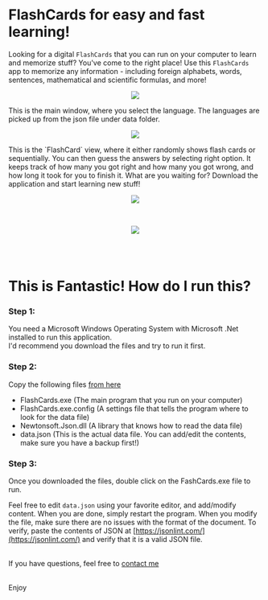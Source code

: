# FlashCards for easy and fast learning!

Looking for a digital `FlashCards` that you can run on your computer to learn and memorize stuff? You've come to the right place! Use this `FlashCards` app to memorize any information - including foreign alphabets, words, sentences, mathematical and scientific formulas, and more!
<p align="center"><img src="https://raw.githubusercontent.com/skalavala/FlashCards/master/images/main_window.png"/></p>
This is the main window, where you select the language. The languages are picked up from the json file under data folder.
<br>
<p align="center"><img src="https://raw.githubusercontent.com/skalavala/FlashCards/master/images/flashcard.png" /></p>
This is the `FlashCard` view, where it either randomly shows flash cards or sequentially. You can then guess the answers by selecting right option. It keeps track of how many you got right and how many you got wrong, and how long it took for you to finish it. What are you waiting for? Download the application and start learning new stuff!
<br>
<p align="center">
<img src="https://raw.githubusercontent.com/skalavala/FlashCards/master/images/edit_topic.png" />
</p>
<br>
<p align="center">
<img src="https://raw.githubusercontent.com/skalavala/FlashCards/master/images/edit_topic_data.png" />
</p>
<br><br>

# This is Fantastic! How do I run this?

### Step 1:
You need a Microsoft Windows Operating System with Microsoft .Net installed to run this application. <br> I'd recommend you download the files and try to run it first.

### Step 2: 
Copy the following files [from here](https://github.com/skalavala/FlashCards/tree/master/Output)

* FlashCards.exe (The main program that you run on your computer)
* FlashCards.exe.config (A settings file that tells the program where to look for the data file)
* Newtonsoft.Json.dll (A library that knows how to read the data file)
* data.json (This is the actual data file. You can add/edit the contents, make sure you have a backup first!)

### Step 3: 
Once you downloaded the files, double click on the FashCards.exe file to run.<br>

Feel free to edit `data.json` using your favorite editor, and add/modify content. When you are done, simply restart the program. When you modify the file, make sure there are no issues with the format of the document. To verify, paste the contents of JSON at [https://jsonlint.com/](https://jsonlint.com/) and verify that it is a valid JSON file.
<br><br>

If you have questions, feel free to [contact me](https://github.com/skalavala/FlashCards/issues/new)

<br>
Enjoy
